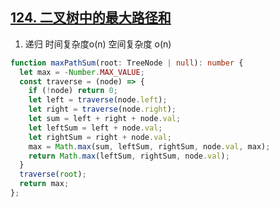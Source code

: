 ## [124. 二叉树中的最大路径和](https://leetcode.cn/problems/binary-tree-maximum-path-sum/description/)

1. 递归 时间复杂度o(n) 空间复杂度 o(n)
```ts
function maxPathSum(root: TreeNode | null): number {
  let max = -Number.MAX_VALUE;
  const traverse = (node) => {
    if (!node) return 0;
    let left = traverse(node.left);
    let right = traverse(node.right);
    let sum = left + right + node.val;
    let leftSum = left + node.val;
    let rightSum = right + node.val;
    max = Math.max(sum, leftSum, rightSum, node.val, max);
    return Math.max(leftSum, rightSum, node.val);
  }
  traverse(root);
  return max;
};
```